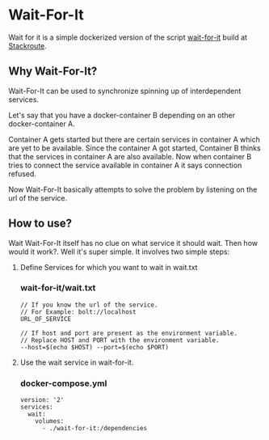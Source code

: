 # Wait-For-It #

Wait for it is a simple dockerized version of the script [wait-for-it](https://github.com/vishnubob/wait-for-it) build at [Stackroute](http://stackroute.in/).

## Why Wait-For-It? ##

Wait-For-It can be used to synchronize spinning up of interdependent services.

Let's say that you have a docker-container B depending on an other docker-container A.

Container A gets started but there are certain services in container A which are yet to be available. Since the container A got started, Container B thinks that the services in container A are also available. Now when container B tries to connect the service available in container A it says connection refused.

Now Wait-For-It basically attempts to solve the problem by listening on the url of the service. 

## How to use? ##

Wait Wait-For-It itself has no clue on what service it should wait. Then how would it work?. Well it's super simple. It involves two simple steps:

1. Define Services for which you want to wait in wait.txt

    ### wait-for-it/wait.txt ###

    ```
    // If you know the url of the service.
    // For Example: bolt://localhost
    URL_OF_SERVICE

    // If host and port are present as the environment variable.
    // Replace HOST and PORT with the environment variable.
    --host=$(echo $HOST) --port=$(echo $PORT)
    ```

2. Use the wait service in wait-for-it.
    ### docker-compose.yml ###

    ```
    version: '2'
    services:
      wait:
        volumes:
          - ./wait-for-it:/dependencies
    ``` 